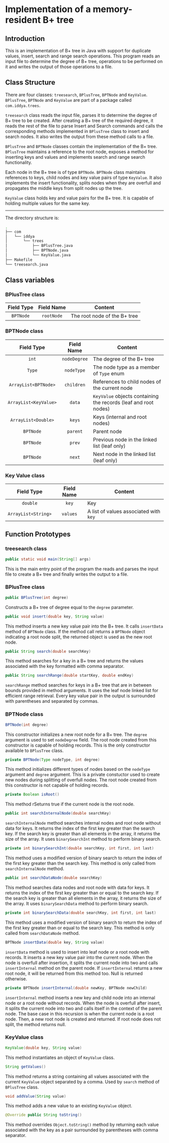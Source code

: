 # Implementation of a memory-resident B+ tree

## Introduction

This is an implementation of B+ tree in Java with support for duplicate values, insert, search and range search operations. This program reads an input file to determine the degree of B+ tree, operations to be performed on it and writes the output of those operations to a file.

## Class Structure

There are four classes: `treesearch`, `BPlusTree`, `BPTNode` and `KeyValue`. `BPlusTree`, `BPTNode` and `KeyValue` are part of a package called `com.iddya.trees`.

`treesearch` class reads the input file, parses it to determine the degree of B+ tree to be created. After creating a B+ tree of the required degree, it reads the rest of the file to parse Insert and Search commands and calls the corresponding methods implemented in `BPlusTree` class to insert and search nodes. It also writes the output from these method calls to a file.

`BPlusTree` and `BPTNode` classes contain the implementation of the B+ tree.  `BPlusTree` maintains a reference to the root node, exposes a method for inserting keys and values and implements search and range search functionality.

Each node in the B+ tree is of type `BPTNode`. `BPTNode` class maintains references to keys, child nodes and key value pairs of type `KeyValue`. It also implements the insert functionality, splits nodes when they are overfull and propagates the middle keys from split nodes up the tree.

`KeyValue` class holds key and value pairs for the B+ tree. It is capable of holding multiple values for the same key.

***
The directory structure is:
```sh
.
├── com
│   └── iddya
│       └── trees
│           ├── BPlusTree.java
│           ├── BPTNode.java
│           └── KeyValue.java
├── Makefile
└── treesearch.java
```
## Class variables

### BPlusTree class

| Field Type    | Field Name    | Content                      |
|:-------------:|:-------------:| ---------------------------- |
| `BPTNode`     | `rootNode`    | The root node of the B+ tree |

### BPTNode class

| Field Type            | Field Name    | Content                                                         |
|:---------------------:|:-------------:| --------------------------------------------------------------- |
| `int`                 | `nodeDegree`  | The degree of the B+ tree                                       |
| `Type`                | `nodeType`    | The node type as a member of `Type` enum                        |
| `ArrayList<BPTNode>`  | `children`    | References to child nodes of the current node                   |
| `ArrayList<KeyValue>` | `data`        | `KeyValue` objects containing the records (leaf and root nodes) |
| `ArrayList<Double>`   | `keys`        | Keys (internal and root nodes)                                  |
| `BPTNode`             | `parent`      | Parent node                                                     |
| `BPTNode`             | `prev`        | Previous node in the linked list (leaf only)                    |
| `BPTNode`             | `next`        | Next node in the linked list (leaf only)                        |

### Key Value class

| Field Type          | Field Name    | Content                                |
|:-------------------:|:-------------:| -------------------------------------- |
| `double`            | `key`         | Key                                    |
| `ArrayList<String>` | `values`      | A list of values associated with `key` |


## Function Prototypes

### treesearch class

```java
public static void main(String[] args)
```
This is the main entry point of the program the reads and parses the input file to create a B+ tree and finally writes the output to a file.

### BPlusTree class

```java
public BPlusTree(int degree)
```
Constructs a B+ tree of degree equal to the `degree` parameter.

```java
public void insert(double key, String value)
```
This method inserts a new key value pair into the B+ tree. It calls `insertData` method of `BPTNode` class. If the method call returns a `BPTNode` object indicating a root node split, the returned object is used as the new root node.

```java
public String search(double searchKey)
```
This method searches for a key in a B+ tree and returns the values associated with the key formatted with comma separator.

```java
public String searchRange(double startKey, double endKey)
```
`searchRange` method searches for keys in a B+ tree that are in between bounds provided in method arguments. It uses the leaf node linked list for efficient range retrieval. Every key value pair in the output is surrounded with parentheses and separated by commas.

### BPTNode class

```java
BPTNode(int degree)
```
This constructor initializes a new root node for a B+ tree. The `degree` argument is used to set `nodeDegree` field. The root node created from this constructor is capable of holding records. This is the only constructor available to `BPlusTree` class.

```java
private BPTNode(Type nodeType, int degree)
```
This method initializes different types of nodes based on the `nodeType` argument and `degree` argument. This is a private constuctor used to create new nodes during splitting of overfull nodes. The root node created from this constructor is not capable of holding records.

```java
private Boolean isRoot()
```
This method rSeturns true if the current node is the root node.

```java
public int searchInternalNode(double searchKey)
```
`searchInternalNode` method searches internal nodes and root node without data for keys. It returns the index of the first key greater than the search key. If the search key is greater than all elements in the array, it returns the size of the array. It uses `binarySearchInt` method to perform binary search.

```java
private int binarySearchInt(double searchKey, int first, int last)
```
This method uses a modified version of binary search to return the index of the first key greater than the search key. This method is only called from `searchInternalNode` method.

```java
public int searchDataNode(double searchKey)
```
This method searches data nodes and root node with data for keys. It returns the index of the first key greater than or equal to the search key. If the search key is greater than all elements in the array, it returns the size of the array. It uses `binarySearchData` method to perform binary search.

```java
private int binarySearchData(double searchKey, int first, int last)
```
This method uses a modified version of binary search to return the index of the first key greater than or equal to the search key. This method is only called from `searchDataNode` method.

```java
BPTNode insertData(double key, String value)
```
`insertData` method is used to insert into leaf node or a root node with records. It inserts a new key value pair into the current node. When the node is overfull after insertion, it splits the current node into two and calls `insertInternal` method on the parent node. If `insertInternal` returns a new root node, it will be returned from this method too. Null is returned otherwise.

```java
private BPTNode insertInternal(double newKey, BPTNode newChild)
```
`insertInternal` method inserts a new key and child node into an internal node or a root node without records. When the node is overfull after insert, it splits the current node into two and calls itself in the context of the parent node. The base case in this recursion is when the current node is a root node. Then, a new root node is created and returned. If root node does not split, the method returns null.

### KeyValue class

```java
KeyValue(double key, String value)
```
This method instantiates an object of `KeyValue` class.

```java
String getValues()
```
This method returns a string containing all values associated with the current `KeyValue` object separated by a comma. Used by `search` method of `BPlusTree` class.

```java
void addValue(String value)
```
This method adds a new value to an existing `KeyValue` object.

```java
@Override public String toString()
```
This method overrides `Object.toString()` method by returning each value associated with the key as a pair surrounded by parentheses with comma separator.
